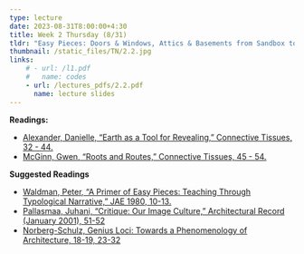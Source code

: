 ```yaml
---
type: lecture
date: 2023-08-31T8:00:00+4:30
title: Week 2 Thursday (8/31)
tldr: "Easy Pieces: Doors & Windows, Attics & Basements from Sandbox to the Tidal Shore."
thumbnail: /static_files/TN/2.2.jpg
links: 
    # - url: /l1.pdf
    #   name: codes
    - url: /lectures_pdfs/2.2.pdf
      name: lecture slides
---
```

**Readings:**
- [Alexander, Danielle, “Earth as a Tool for Revealing,” Connective Tissues, 32 - 44.](/readings_pdfs/week2/TH/r1.pdf)
- [McGinn, Gwen, “Roots and Routes,” Connective Tissues, 45 - 54.](/readings_pdfs/week2/TH/r2.pdf)

**Suggested Readings**
- [Waldman, Peter, “A Primer of Easy Pieces: Teaching Through Typological Narrative,” JAE 1980, 10-13.](/readings_pdfs/week2/TH/r3.pdf)
- [Pallasmaa, Juhani, “Critique: Our Image Culture,” Architectural Record (January 2001), 51-52](/readings_pdfs/week2/TH/r4.pdf)
- [Norberg-Schulz, Genius Loci: Towards a Phenomenology of Architecture, 18-19, 23-32](/readings_pdfs/week2/TH/r4.pdf)


